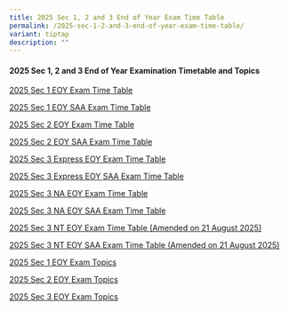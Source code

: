```yaml
---
title: 2025 Sec 1, 2 and 3 End of Year Exam Time Table
permalink: /2025-sec-1-2-and-3-end-of-year-exam-time-table/
variant: tiptap
description: ""
---
```

<h4>2025 Sec 1, 2 and 3 End of Year Examination Timetable and Topics</h4>
<p><a href="/files/Prospective Students/2025_Sec_1_EOY.pdf" rel="noopener nofollow" target="_blank">2025 Sec 1 EOY Exam Time Table</a>
</p>
<p><a href="/files/Prospective Students/2025_Sec_1_EOY_SAA.pdf" rel="noopener nofollow" target="_blank">2025 Sec 1 EOY SAA Exam Time Table</a>
</p>
<p><a href="/files/Prospective Students/2025_Sec_2_EOY.pdf" rel="noopener nofollow" target="_blank">2025 Sec 2 EOY Exam Time Table</a>
</p>
<p><a href="/files/Prospective Students/2025_Sec_2_EOY_AA.pdf" rel="noopener nofollow" target="_blank">2025 Sec 2 EOY SAA Exam Time Table</a>
</p>
<p><a href="/files/Prospective Students/2025_Sec_3_Exp_EOY.pdf" rel="noopener nofollow" target="_blank">2025 Sec 3 Express EOY Exam Time Table</a>
</p>
<p><a href="/files/Prospective Students/2025_ec_3_Exp_EOY_AA.pdf" rel="noopener nofollow" target="_blank">2025 Sec 3 Express EOY SAA Exam Time Table</a>
</p>
<p><a href="/files/Prospective Students/2025_Sec_3_NA_EOY.pdf" rel="noopener nofollow" target="_blank">2025 Sec 3 NA EOY Exam Time Table</a>
</p>
<p><a href="/files/Prospective Students/2025_Sec_3_NA_EOY_AA.pdf" rel="noopener nofollow" target="_blank">2025 Sec 3 NA EOY SAA Exam Time Table</a>
</p>
<p><a href="/files/Prospective Students/2025_Sec_3_NT_EOY__amended_.pdf" rel="noopener nofollow" target="_blank">2025 Sec 3 NT EOY Exam Time Table (Amended on 21 August 2025)</a>
</p>
<p><a href="/files/Prospective Students/2025_Sec_3_NT_EOY_AA__amended_.pdf" rel="noopener nofollow" target="_blank">2025 Sec 3 NT EOY SAA Exam Time Table (Amended on 21 August 2025)</a>
</p>
<p><a href="/files/Prospective Students/2025_Sec_1_EOY_Topics.pdf" rel="noopener nofollow" target="_blank">2025 Sec 1 EOY Exam Topics</a>
</p>
<p><a href="/files/Prospective Students/2025_Sec_2_EOY_Topics.pdf" rel="noopener nofollow" target="_blank">2025 Sec 2 EOY Exam Topics</a>
</p>
<p><a href="/files/Prospective Students/2025_Sec_3_EOY_Topics.pdf" rel="noopener nofollow" target="_blank">2025 Sec 3 EOY Exam Topics</a>
</p>
<p></p>